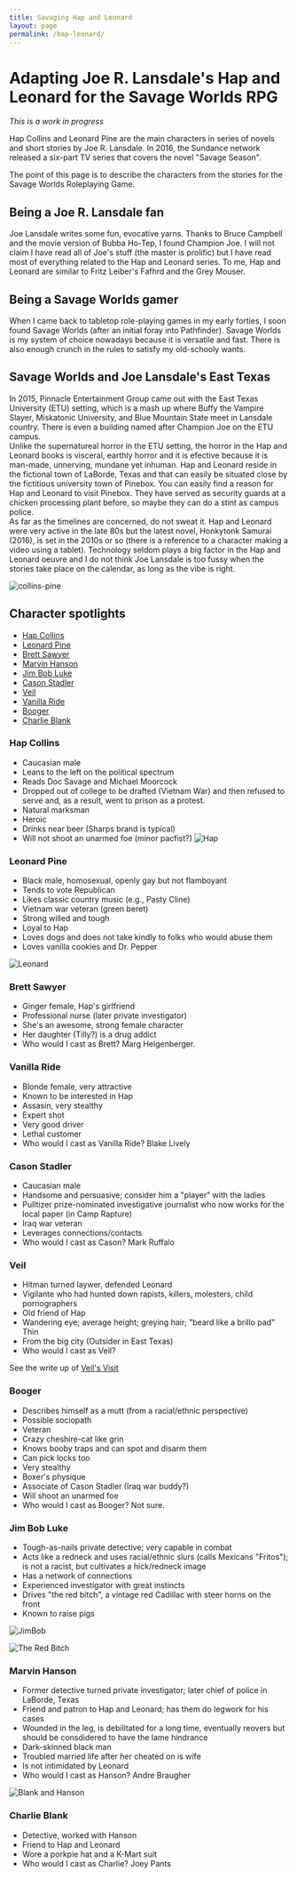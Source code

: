 ```yaml
---
title: Savaging Hap and Leonard
layout: page
permalink: /hap-leonard/
---
```


# Adapting Joe R. Lansdale's Hap and Leonard for the Savage Worlds RPG

_This is a work in progress_

Hap Collins and Leonard Pine are the main characters in series of novels and
short stories by Joe R. Lansdale. In 2016, the Sundance network released a
six-part TV series that covers the novel "Savage Season".

The point of this page is to describe the characters from the stories for the
Savage Worlds Roleplaying Game.

## Being a Joe R. Lansdale fan


Joe Lansdale writes some fun, evocative yarns. Thanks to Bruce Campbell and the movie version of Bubba Ho-Tep, I found Champion Joe. I will not claim I have read all of Joe's stuff (the master is prolific) but I have read most of everything related to the Hap and Leonard series. To me, Hap and Leonard are similar to Fritz Leiber's Fafhrd and the Grey Mouser.   

## Being a Savage Worlds gamer                                                                                                                                                                                                                                                                                                                                                                                                                        
When I came back to tabletop role-playing games in my early forties, I soon found Savage Worlds (after an initial foray into Pathfinder). Savage Worlds is my system of choice nowadays because it is versatile and fast. There is also enough crunch in the rules to satisfy my old-schooly wants.                                                                                                                                                

## Savage Worlds and Joe Lansdale's East Texas                                                                                                                                                                                                                                                                                                                                                                                                                     
In 2015, Pinnacle Entertainment Group came out with the East Texas University (ETU) setting, which is a mash up where Buffy the Vampire Slayer, Miskatonic University, and Blue Mountain State meet in Lansdale country. There is even a building named after Champion Joe on the ETU campus.                                                                                                                                                      
Unlike the supernatureal horror in the ETU setting, the horror in the Hap and Leonard books is visceral, earthly horror and it is efective because it is man-made, unnerving, mundane yet inhuman.                                                                                                                                                                                                                                                Hap and Leonard reside in the fictional town of LaBorde, Texas and that can easily be situated close by the fictitious university town of Pinebox. You can easily find a reason for Hap and Leonard to visit Pinebox. They have served as security guards at a chicken processing plant before, so maybe they can do a stint as campus police.                                                                                                     
As far as the timelines are concerned, do not sweat it. Hap and Leonard were very active in the late 80s but the latest novel, Honkytonk Samurai (2016), is set in the 2010s or so (there is a reference to a character making a video using a tablet). Technology seldom plays a big factor in the Hap and Leonard oeuvre and I do not think Joe Lansdale is too fussy when the stories take place on the calendar, as long as the vibe is right. 

![collins-pine](http://images.amcnetworks.com/sundancechannel.com/wp-content/uploads/2016/01/HAP-AND-LEONARD_hap-collins_james-purefoy_leonard-pine-michael-k-williams_01_1000x594.jpg)                                                                                                                                                                                                                                                                           

## Character spotlights                                                                                                                                                                                                                                                                                                                                                                                                                               

*   [Hap Collins](#hap-collins)
*   [Leonard Pine](#leonard-pine)
*   [Brett Sawyer](#brett-sawyer)
*   [Marvin Hanson](#marvin-hanson)
*   [Jim Bob Luke](#jim-bob-luke)
*   [Cason Stadler](#cason-stadler)
*   [Veil](#veil)
*   [Vanilla Ride](#vanilla-ride)
*	[Booger](#booger)
*	[Charlie Blank](#charlie-blank)

### Hap Collins

* Caucasian male 
* Leans to the left on the political spectrum 
* Reads Doc Savage and Michael Moorcock 
* Dropped out of college to be drafted (Vietnam War) and then refused to serve and, as a result, went to prison as a protest. 
* Natural marksman 
* Heroic 
* Drinks near beer (Sharps brand is typical) 
* Will not shoot an unarmed foe (minor pacfist?)
![Hap](http://images.amcnetworks.com/sundancechannel.com/wp-content/uploads/2016/01/HAP-AND-LEONARD_hap-collins_james-purefoy_02_700x384.jpg)

### Leonard Pine                                                          

* Black male, homosexual, openly gay but not flamboyant 
* Tends to vote Republican 
* Likes classic country music (e.g., Pasty Cline) 
* Vietnam war veteran (green beret) 
* Strong willed and tough 
* Loyal to Hap
* Loves dogs and does not take kindly to folks who would abuse them 
* Loves vanilla cookies and Dr. Pepper       

![Leonard](http://images.amcnetworks.com/sundancechannel.com/wp-content/uploads/2016/03/Michael-Kenneth-Williams-Leonard-Pine-Hap-and-Leonard-101-700384.jpg)                                   

### Brett Sawyer

* Ginger female, Hap's girlfriend
* Professional nurse (later private investigator)
* She's an awesome, strong female character
* Her daughter (Tilly?) is a drug addict 
* Who would I cast as Brett? Marg Helgenberger.

### Vanilla Ride                                                          

* Blonde female, very attractive
* Known to be interested in Hap
* Assasin, very stealthy
* Expert shot
* Very good driver
* Lethal customer                                                                                                                                                                                                                                     
* Who would I cast as Vanilla Ride? Blake Lively

### Cason Stadler

* Caucasian male
* Handsome and persuasive; consider him a "player" with the ladies
* Pulltizer prize-nominated investigative journalist who now works for the local paper (in Camp Rapture) 
* Iraq war veteran 
* Leverages connections/contacts
* Who would I cast as Cason? Mark Ruffalo 
   
### Veil   
* Hitman turned laywer, defended Leonard
* Vigilante who had hunted down rapists, killers, molesters, child pornographers
* Old friend of Hap
* Wandering eye; average height; greying hair; "beard like a brillo pad"
Thin
* From the big city (Outsider in East Texas)
*  Who would I cast as Veil? 

See the write up of [Veil's Visit](http://hapandleonard.net/veil.htm)

### Booger                                                        

*   Describes himself as a mutt (from a racial/ethnic perspective)
*   Possible sociopath
*   Veteran
*   Crazy cheshire-cat like grin
*   Knows booby traps and can spot and disarm them
*   Can pick locks too
*   Very stealthy
*   Boxer's physique
*   Associate of Cason Stadler (Iraq war buddy?)
*   Will shoot an unarmed foe
*   Who would I cast as Booger? Not sure.

### Jim Bob Luke

* Tough-as-nails private detective; very capable in combat
* Acts like a redneck and uses racial/ethnic slurs (calls Mexicans "Fritos"); is not a racist, but cultivates a hick/redneck image
* Has a network of connections
* Experienced investigator with great instincts
* Drives "the red bitch", a vintage red Cadillac with steer horns on the front
* Known to raise pigs

![JimBob](http://files.list.co.uk/images/2014/06/09/cij-still-281-lst141322.jpg)

![The Red Bitch](http://www.imcdb.org/i731581.jpg)

### Marvin Hanson

* Former detective turned private investigator; later chief of police in LaBorde, Texas
* Friend and patron to Hap and Leonard; has them do legwork for his cases
* Wounded in the leg, is debilitated for a long time, eventually reovers but should be consdidered to have the lame hindrance
* Dark-skinned black man
* Troubled married life after her cheated on is wife
* Is not intimidated by Leonard
* Who would I cast as Hanson? Andre Braugher

![Blank and Hanson](https://projectfandom.com/wp-content/uploads/2017/04/Hap-Leonard-s2e5-Blank-Hanson.jpg)


### Charlie Blank

* Detective, worked with Hanson
* Friend to Hap and Leonard
* Wore a porkpie hat and a K-Mart suit
* Who would I cast as Charlie? Joey Pants
